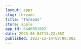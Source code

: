 ```yaml
---
layout: apps
slug: threads
title: "Threads"
store: apple
app_id: 6446901002
date: 2025-06-04T15:22:05Z
published: 2023-12-14T08:00:00Z
---
```

